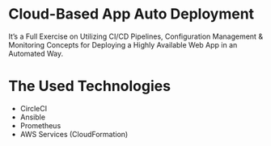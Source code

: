 # Cloud-Based App Auto Deployment
It’s a Full Exercise on Utilizing CI/CD Pipelines, Configuration Management & Monitoring Concepts for Deploying a Highly Available Web App in an Automated Way.

# The Used Technologies
* CircleCI
* Ansible
* Prometheus
* AWS Services (CloudFormation)
